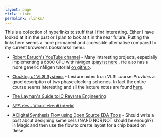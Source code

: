 ```yaml
---
layout: page
title: Links
permalink: /links/
---
```


This is a collection of hyperlinks to stuff that I find interesting. Either I
have looked at it in the past or I plan to look at it in the near future.
Putting the links here seems a more permanent and accessible alternative
compared to my current browser's bookmarks menu.

* [Robert Baruch's YouTube channel](https://www.youtube.com/channel/UCBcljXmuXPok9kT_VGA3adg) - Many interesting projects, especially implementing a 6800 CPU with nMigen ([playlist here](https://www.youtube.com/playlist?list=PLEeZWGE3PwbbjxV7_XnPSR7ouLR2zjktw)). He also has a more generic nMigen tutorial [on github](https://github.com/RobertBaruch/nmigen-tutorial).

* [Clocking of VLSI Systems](http://eia.udg.es/~forest/VLSI/lect.07.pdf) - Lecture notes from VLSI course. Provides a good description of two phase clocking schemes. In fact the entire course seems interesting and all the lecture notes are found [here](http://eia.udg.es/~forest/transpes_vlsi.html).

* [The Layman's Guide to IC Reverse Engineering](http://siliconzoo.org/tutorial.html)

* [NES dev - Visual circuit tutorial](http://wiki.nesdev.com/w/index.php/Visual_circuit_tutorial)

* [A Digital Synthesis Flow using Open Source EDA Tools](http://opencircuitdesign.com/qflow/) - Should write a post about designing some cells (NAND,NOR,NOT should be enough?) in Magic and then use the flow to create layout for a chip based on these.
